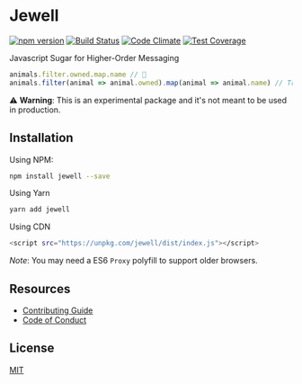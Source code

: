 # Jewell

[![npm version](https://img.shields.io/npm/v/jewell.svg)](https://www.npmjs.org/package/jewell)
[![Build Status](https://travis-ci.org/pedsmoreira/jewell.svg?branch=master)](https://travis-ci.org/pedsmoreira/jewell)
[![Code Climate](https://codeclimate.com/github/pedsmoreira/jewell/badges/gpa.svg)](https://codeclimate.com/github/pedsmoreira/jewell)
[![Test Coverage](https://codeclimate.com/github/pedsmoreira/jewell/badges/coverage.svg)](https://codeclimate.com/github/pedsmoreira/jewelle/coverage)

Javascript Sugar for Higher-Order Messaging

```javascript
animals.filter.owned.map.name // 💎
animals.filter(animal => animal.owned).map(animal => animal.name) // Tradicional
```

⚠️ **Warning**: This is an experimental package and it's not meant to be used in production.

## Installation

Using NPM:

```bash
npm install jewell --save
```

Using Yarn

```bash
yarn add jewell
```

Using CDN

```bash
<script src="https://unpkg.com/jewell/dist/index.js"></script>
```

*Note*: You may need a ES6 `Proxy` polyfill to support older browsers.

## Resources

- [Contributing Guide](./CONTRIBUTING.md)
- [Code of Conduct](./CODE_OF_CONDUCT.md)

## License

[MIT](./LICENSE)
